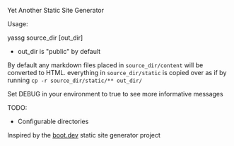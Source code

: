 Yet Another Static Site Generator

Usage:

yassg source_dir [out_dir]

 - out_dir is "public" by default

By default any markdown files placed in `source_dir/content` will be converted to HTML. everything in `source_dir/static` is copied over as if by running `cp -r source_dir/static/** out_dir/`

Set DEBUG in your environment to true to see more informative messages

TODO:
 - Configurable directories

Inspired by the [boot.dev](https://boot.dev) static site generator project
